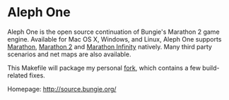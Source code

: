 Aleph One
=========

Aleph One is the open source continuation of Bungie's Marathon 2 game engine.
Available for Mac OS X, Windows, and Linux, Aleph One supports [Marathon](../marathon-trilogy),
[Marathon 2](../marathon-trilogy) and [Marathon Infinity](../marathon-trilogy) natively. Many third party scenarios and net
maps are also available.

This Makefile will package my personal [fork](https://github.com/darealshinji/aleph-one), which contains a few build-related fixes.

Homepage: http://source.bungie.org/
